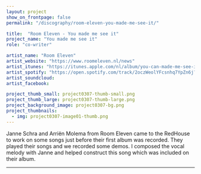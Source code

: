 ```yaml
---
layout: project
show_on_frontpage: false
permalink: "/discography/room-eleven-you-made-me-see-it/"

title:  "Room Eleven - You made me see it"
project_name: "You made me see it"
role: "co-writer"

artist_name: "Room Eleven"
artist_website: "https://www.roomeleven.nl/news"
artist_itunes: "https://itunes.apple.com/nl/album/you-can-made-me-see-it/187015740?i=187015807&l=en"
artist_spotify: "https://open.spotify.com/track/2oczWeolYFcsnhq7YpZn6j?si=KabUPU47RqWEI-1HdNPUXw"
artist_soundcloud:
artist_facebook:

project_thumb_small: project0307-thumb-small.png
project_thumb_large: project0307-thumb-large.png
project_background_image: project0307-bg.png
project_thumbnails:
  - img: project0307-image01-thumb.png
---
```


Janne Schra and Arriën Molema from Room Eleven came to the RedHouse to work on some songs just before their first album was recorded. They played their songs and we recorded some demos. I composed the vocal melody with Janne and helped construct this song which was included on their album.

<audio  class="plyr my-player">
  <source src="../../assets/audio/YouMadeMeSeeIt.mp3" type="audio/mp3">
</audio>


---
